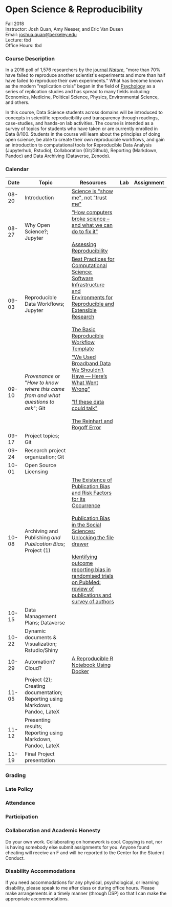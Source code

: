 

# Open Science & Reproducibility  

Fall 2018  
Instructor: Josh Quan, Amy Neeser, and Eric Van Dusen  
Email: joshua.quan@berkeley.edu  
Lecture: tbd  
Office Hours: tbd  


### Course Description

In a 2016 poll of 1,576 researchers by the [journal _Nature_](https://www.nature.com/news/1-500-scientists-lift-the-lid-on-reproducibility-1.19970), "more than 70% have failed to reproduce another scientist's experiments and more than half have failed to reproduce their own experiments."  What has become known as the modern "replication crisis" began in the field of [Psychology](http://science.sciencemag.org/content/349/6251/aac4716) as a series of replication studies and has spread to many fields including: Economics, Medicine, Political Science, Physics, Environmental Science, and others.

 In this course, Data Science students across domains will be introduced to concepts in scientific reproducibility and transparency through readings, case-studies, and hands-on lab activities. The course is intended as a survey of topics for students who have taken or are currently enrolled in Data 8/100. Students in the course will learn about the principles of doing open science, be able to create their own reproducible workflows, and gain an introduction to computational tools for Reproducible Data Analysis (Jupyterhub, Rstudio), Collaboration (Git/Github), Reporting (Markdown, Pandoc) and Data Archiving (Dataverse, Zenodo).



### Calendar

| Date       | Topic | Resources | Lab | Assignment |
|------------|-------|-----------|-----|------------|
| 08-20 | Introduction     | [Science is "show me", not "trust me"](https://www.bitss.org/2015/12/31/science-is-show-me-not-trust-me/)          |     |            |
| 08-27 | Why Open Science?; Jupyter       |  ["How computers broke science – and what we can do to fix it"](https://theconversation.com/how-computers-broke-science-and-what-we-can-do-to-fix-it-49938)   <br> <br> [Assessing Reproducibility](https://www.practicereproducibleresearch.org/core-chapters/2-assessment.html)      |     |            |
| 09-03 | Reproducible Data Workflows; Jupyter       |  [Best Practices for Computational Science: Software Infrastructure and Environments for Reproducible and Extensible Research](https://openresearchsoftware.metajnl.com/articles/10.5334/jors.ay/) <br> <br> [The Basic Reproducible Workflow Template](https://www.practicereproducibleresearch.org/core-chapters/3-basic.html)       |     |            |
| 09-10 | _Provenance_ or "_How to know where this came from and what questions to ask_"; Git     |  ["We Used Broadband Data We Shouldn’t Have — Here’s What Went Wrong"](https://fivethirtyeight.com/features/we-used-broadband-data-we-shouldnt-have-heres-what-went-wrong/)   <br><br>   ["If these data could talk"](https://www.nature.com/articles/sdata2017114)  <br><br> [The Reinhart and Rogoff Error](https://www.newyorker.com/news/john-cassidy/the-reinhart-and-rogoff-controversy-a-summing-up)     |     |            |
| 09-17 | Project topics; Git      |           |     |            |
| 09-24 | Research project organization; Git    |           |     |            |
| 10-01 | Open Source Licensing      |           |     |            |
| 10-08 | Archiving and Publishing _and Publication Bias_; Project (1)      | [The Existence of Publication Bias and Risk Factors for its Occurrence](https://jamanetwork.com/journals/jama/article-abstract/380963) <br> <br> [Publication Bias in the Social Sciences: Unlocking the file drawer](http://science.sciencemag.org/content/345/6203/1502)  <br> <br> [Identifying outcome reporting bias in randomised trials on PubMed: review of publications and survey of authors](https://www.bmj.com/content/330/7494/753.abstract)      |     |            |
| 10-15 | Data Management Plans; Dataverse       |           |     |            |
| 10-22 | Dynamic documents & Visualization; Rstudio/Shiny   |           |     |            |
| 10-29 | Automation? Cloud?   | [A Reproducible R Notebook Using Docker](https://www.practicereproducibleresearch.org/case-studies/cboettig.html)          |     |            |
| 11-05 | Project (2); Creating documentation; Reporting using Markdown, Pandoc, LateX      |           |     |            |
| 11-12 | Presenting results; Reporting using Markdown, Pandoc, LateX      |           |     |            |
| 11-19 | Final Project presentation     |           |     |            |


### Grading



### Late Policy


### Attendance


### Participation

### Collaboration and Academic Honesty

Do your own work. Collaborating on homework is cool. Copying is not, nor is having somebody else submit assignments for you. Anyone found cheating will receive an F and will be reported to the Center for the Student Conduct.

### Disability Accommodations

If you need accommodations for any physical, psychological, or learning disability, please speak to me after class or during office hours. Please make arrangements in a timely manner (through DSP) so that I can make the appropriate accommodations.

